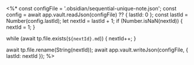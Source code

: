 <%*
const configFile = '.obsidian/sequential-unique-note.json';
const config = await app.vault.readJson(configFile) ?? { lastId: 0 };
const lastId = Number(config.lastId);
let nextId = lastId + 1;
if (Number.isNaN(nextId)) {
    nextId = 1;
}

while (await tp.file.exists(`${nextId}.md`)) {
	nextId++;
}

await tp.file.rename(String(nextId));
await app.vault.writeJson(configFile, { lastId: nextId });
%>